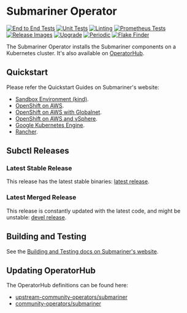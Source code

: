 # Submariner Operator

<!-- markdownlint-disable line-length -->
[![End to End Tests](https://github.com/submariner-io/submariner-operator/workflows/End%20to%20End%20Tests/badge.svg)](https://github.com/submariner-io/submariner-operator/actions?query=workflow%3A%22End+to+End+Tests%22)
[![Unit Tests](https://github.com/submariner-io/submariner-operator/workflows/Unit%20Tests/badge.svg)](https://github.com/submariner-io/submariner-operator/actions?query=workflow%3A%22Unit+Tests%22)
[![Linting](https://github.com/submariner-io/submariner-operator/workflows/Linting/badge.svg)](https://github.com/submariner-io/submariner-operator/actions?query=workflow%3ALinting)
[![Prometheus Tests](https://github.com/submariner-io/submariner-operator/workflows/Prometheus%20Tests/badge.svg)](https://github.com/submariner-io/submariner-operator/actions?query=workflow%3A%22Prometheus+Tests%22)
[![Release Images](https://github.com/submariner-io/submariner-operator/workflows/Release%20Images/badge.svg)](https://github.com/submariner-io/submariner-operator/actions?query=workflow%3A%22Release+Images%22)
[![Upgrade](https://github.com/submariner-io/submariner-operator/workflows/Upgrade/badge.svg)](https://github.com/submariner-io/submariner-operator/actions?query=workflow%3AUpgrade)
[![Periodic](https://github.com/submariner-io/submariner-operator/workflows/Periodic/badge.svg)](https://github.com/submariner-io/submariner-operator/actions?query=workflow%3APeriodic)
[![Flake Finder](https://github.com/submariner-io/submariner-operator/workflows/Flake%20Finder/badge.svg)](https://github.com/submariner-io/submariner-operator/actions?query=workflow%3A%22Flake+Finder%22)
<!-- markdownlint-enable line-length -->

The Submariner Operator installs the Submariner components on a Kubernetes cluster. It's also available on
[OperatorHub](https://operatorhub.io/operator/submariner).

## Quickstart

Please refer the Quickstart Guides on Submariner's website:

* [Sandbox Environment (kind)](https://submariner.io/getting_started/quickstart/kind/).
* [OpenShift on AWS](https://submariner.io/getting_started/quickstart/openshift/aws/).
* [OpenShift on AWS with Globalnet](https://submariner.io/getting_started/quickstart/openshift/globalnet/).
* [OpenShift on AWS and vSphere](https://submariner.io/getting_started/quickstart/openshift/vsphere_aws/).
* [Google Kubernetes Engine](https://submariner.io/getting_started/quickstart/managed_kubernetes/gke/).
* [Rancher](https://submariner.io/getting_started/quickstart/managed_kubernetes/rancher/).

## Subctl Releases

### Latest Stable Release

This release has the latest stable binaries: [latest release](https://github.com/submariner-io/submariner-operator/releases/latest).

### Latest Merged Release

This release is constantly updated with the latest code, and might be unstable: [devel
release](https://github.com/submariner-io/submariner-operator/releases/tag/devel).

## Building and Testing

See the [Building and Testing docs on Submariner's website](https://submariner.io/for_developers/building_testing/).

## Updating OperatorHub

The OperatorHub definitions can be found here:
<!-- markdownlint-disable line-length -->
* [upstream-community-operators/submariner](https://github.com/operator-framework/community-operators/tree/master/upstream-community-operators/submariner)
* [community-operators/submariner](https://github.com/operator-framework/community-operators/tree/master/community-operators/submariner)
<!-- markdownlint-enable line-length -->
